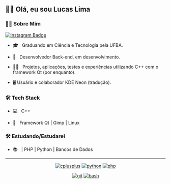 <h2>🖖🏾 Olá, eu sou Lucas Lima</h2>

<!-- <img align='right' src="https://media.giphy.com/media/M9gbBd9nbDrOTu1Mqx/giphy.gif" width="230"> -->
<h3> 👨🏾 Sobre Mim </h3>

[![Instagram Badge](https://img.shields.io/badge/-@jlim__slam-purple?style=flat&logo=instagram&logoColor=white&link=https://www.instagram.com/lima.dev/)](https://instagram.com/lima.dev)



- 🎓 &nbsp; Graduando em Ciência e Tecnologia pela UFBA.

- 🌱 &nbsp; Desenvolvedor Back-end, em desenvolvimento.

- ✍🏽 &nbsp; Projetos, aplicações, testes e experiências utilizando C++ com o framework Qt (por enquanto).

- 🖥 Usuário e colaborador KDE Neon (tradução).


<h3>🛠 Tech Stack</h3>



- 💻 &nbsp; C++ 

- 🔧 &nbsp; Framework Qt | Gimp | Linux

<!--

- 🛢 &nbsp; MySQL | MongoDB

- 🌐 &nbsp; Git | Markdown | Selenium | Tidyverse

- 🖥 &nbsp; Illustrator| Gimp | InDesign


<p align="center">
<a href="https://github.com/priyanshumay"><img src="https://img.shields.io/badge/postgresql-6566ba.svg?style=for-the-badge&logo=postgresql&logoColor=6566ba&labelColor=ffffff" alt="postgresql"></a>
<a href="https://github.com/priyanshumay"><img src="https://img.shields.io/badge/mysql-3aabe8.svg?style=for-the-badge&logo=mysql&logoColor=3aabe8&labelColor=ffffff" alt="mysql"></a>
<a href="https://github.com/priyanshumay"><img src="https://img.shields.io/badge/sqlite-1daede.svg?style=for-the-badge&logo=sqlite&logoColor=1daede&labelColor=ffffff" alt="sqlite"></a>
</p><br>
-->



<h3>🛠 Estudando/Estudarei</h3>

- 📚 &nbsp;  | PHP | Python | Bancos de Dados

<hr>

<p align="center">
<a href="https://github.com/priyanshumay"><img src="https://img.shields.io/badge/C++-4B0082.svg?style=for-the-badge&logo=c%2B%2B&logoColor=4B0082&labelColor=ffffff" alt="cplusplus"></a>
<a href="https://github.com/priyanshumay"><img src="https://img.shields.io/badge/python-FFFF00.svg?style=for-the-badge&logo=python&logoColor=0768a8&labelColor=ffffff" alt="python"></a>
<a href="https://github.com/priyanshumay"><img src="https://img.shields.io/badge/PHP-6566ba.svg?style=for-the-badge&logo=php&logoColor=6566ba&labelColor=ffffff" alt="php"></a>
<p align="center">
<a href="https://github.com/priyanshumay"><img src="https://img.shields.io/badge/git-F05032.svg?style=for-the-badge&logo=git&logoColor=F05032&labelColor=ffffff" alt="git"></a>
<a href="https://github.com/priyanshumay"><img src="https://img.shields.io/badge/BASH-4a5057.svg?style=for-the-badge&logo=gnu-bash&logoColor=4a5057&labelColor=ffffff" alt="bash"></a>

</p><br>
